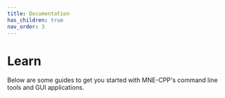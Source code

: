 ```yaml
---
title: Documentation
has_children: true
nav_order: 3
---
```

# Learn

Below are some guides to get you started with MNE-CPP's command line tools and GUI applications. 